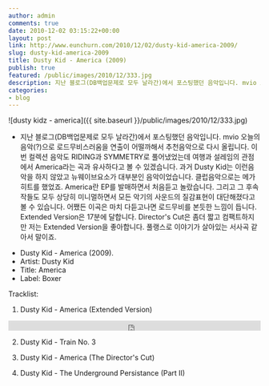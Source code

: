 ```yaml
---
author: admin
comments: true
date: 2010-12-02 03:15:22+00:00
layout: post
link: http://www.eunchurn.com/2010/12/02/dusty-kid-america-2009/
slug: dusty-kid-america-2009
title: Dusty Kid - America (2009)
publish: true
featured: /public/images/2010/12/333.jpg
description: 지난 블로그(DB백업문제로 모두 날라간)에서 포스팅했던 음악입니다. mvio 오늘의 음악(?)으로 로드무비스러움을 연출이 어떨까해서 추천음악으로 다시 올립니다.
categories:
- blog
---
```


![dusty kidz - america]({{ site.baseurl }}/public/images/2010/12/333.jpg)

	
* 지난 블로그(DB백업문제로 모두 날라간)에서 포스팅했던 음악입니다. mvio 오늘의 음악(?)으로 로드무비스러움을 연출이 어떨까해서 추천음악으로 다시 올립니다. 이번 컬렉션 음악도 RIDING과 SYMMETRY로 풀어냈었는데 여행과 설레임의 관점에서 America라는 곡과 유사하다고 볼 수 있겠습니다. 과거 Dusty Kid는 이런음악을 하지 않았고 뉴웨이브요소가 대부분인 음악이었습니다. 클럽음악으로는 메가히트를 했었죠. America란 EP를 발매하면서 처음듣고 놀랐습니다. 그리고 그 후속작들도 모두 상당히 미니멀하면서 모든 악기의 사운드의 질감표현이 대단해졌다고 볼 수 있습니다. 어쨌든 이곡은 마치 다듣고나면 로드무비를 본듯한 느낌이 듭니다. Extended Version은 17분에 달합니다. Director's Cut은 좀더 짧고 컴팩트하지만 저는 Extended Version을 좋아합니다. 풀랭스로 이야기가 살아있는 서사곡 같아서 말이죠.

- Dusty Kid - America (2009). 
- Artist: Dusty Kid 
- Title: America 
- Label: Boxer

Tracklist:
01. Dusty Kid - America (Extended Version)
<iframe width="100%" height="20" scrolling="no" frameborder="no" src="https://w.soundcloud.com/player/?url=https%3A//api.soundcloud.com/tracks/119322021&amp;color=%23ff5500&amp;inverse=false&amp;auto_play=false&amp;show_user=true"></iframe>

02. Dusty Kid - Train No. 3

03. Dusty Kid - America (The Director's Cut)

04. Dusty Kid - The Underground Persistance (Part II)



